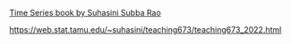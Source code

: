 
[Time Series book by Suhasini Subba Rao](https://web.stat.tamu.edu/~suhasini/teaching673/time_series.pdf)

https://web.stat.tamu.edu/~suhasini/teaching673/teaching673_2022.html
